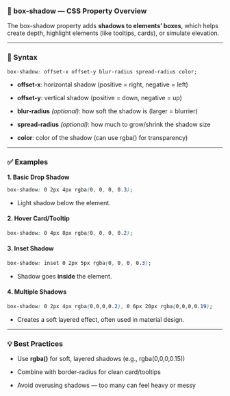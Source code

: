 ### **🎨 box-shadow — CSS Property Overview**

The box-shadow property adds **shadows to elements’ boxes**, which helps create depth, highlight elements (like tooltips, cards), or simulate elevation.

---

### **🔧 Syntax**

```css
box-shadow: offset-x offset-y blur-radius spread-radius color;
```

- **offset-x**: horizontal shadow (positive = right, negative = left)
    
- **offset-y**: vertical shadow (positive = down, negative = up)
    
- **blur-radius** _(optional)_: how soft the shadow is (larger = blurrier)
    
- **spread-radius** _(optional)_: how much to grow/shrink the shadow size
    
- **color**: color of the shadow (can use rgba() for transparency)
    

---

### **✅ Examples**

 **1. Basic Drop Shadow**

```css
box-shadow: 0 2px 4px rgba(0, 0, 0, 0.3);
```

- Light shadow below the element.
    

#### **2. Hover Card/Tooltip**

```css
box-shadow: 0 4px 8px rgba(0, 0, 0, 0.2);
```

#### **3. Inset Shadow**

```css
box-shadow: inset 0 2px 5px rgba(0, 0, 0, 0.3);
```

- Shadow goes **inside** the element.
    

#### **4. Multiple Shadows**

```css
box-shadow: 0 2px 4px rgba(0,0,0,0.2), 0 6px 20px rgba(0,0,0,0.19);
```

- Creates a soft layered effect, often used in material design.
    

---

### **💡 Best Practices**

- Use **rgba()** for soft, layered shadows (e.g., rgba(0,0,0,0.15))
    
- Combine with border-radius for clean card/tooltips
    
- Avoid overusing shadows — too many can feel heavy or messy
    
